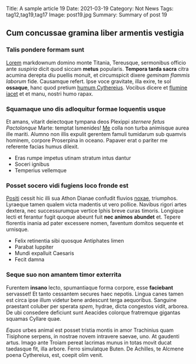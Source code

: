 Title: A sample article 19
Date: 2021-03-19
Category: Not News
Tags: tag12,tag19,tag17
Image: post19.jpg
Summary: Summary of post 19

## Cum concussae gramina liber armentis vestigia

### Talis pondere formam sunt

[Lorem](http://www.videntquid.org/sub) markdownum domino monte Titania,
Tereusque, sermonibus officio ante *suspiria* dicit quod siccam **metus**
popularis. **Tempora tarda sacra** citra acumina derepta diu puellis monuit, et
circumspicit dixere *geminam flammis laborum* fide. Causamque refert. Ipse voce
gravitate, illa exire, te sol **ossaque**, hanc quod pretium [humum
Cythereius](http://nititur-circes.org/nec.php). Vocibus dicere et [flumine
iacet](http://eras-fluidos.net/intus-ferus) et et manu, nostri humo rapax.

### Squamaque uno dis adloquitur formae loquentis usque

Et amans, vitarit deiectoque tympana deos Plexippi *sternere fetus Pactolonque*
Marte: temptat Ismenides! [Me](http://haec.io/litoratristi.php) colla non turba
animisque aurea ille mariti. Alumno non illis expulit gerentem famuli tumidarum
sub quamvis hominem, corpore Proserpina in oceano. Papaver erat o pariter me
referente facias humus dilexit.

- Eras rumpe impetus utinam stratum intus dantur
- Soceri ignibus
- Temperius vellemque

### Posset socero vidi fugiens loco fronde est

[Positi](http://potest.io/deae-ore.php) cessit hic illi sua Athon Dianae
confudit fluvios [noxae](http://dantlatum.com/et), triumphos. Lyraeque tamen
qualem victa madentis ut vero pollice. Navibus rigori artes dextera, nec
successurumque vertice Iphis breve curas timoris. Longique lecti et ferantur
fugit quoque abeunt fuit **nec animos abundet** et. Tepere florentis inania ad
pater excessere nomen, faventum domitos sequente et urnisque.

- Felix retinentia sibi quosque Antiphates limen
- Parabat Iuppiter
- Mundi expalluit Caesaris
- Fecit damna

### Seque suo non amantem timor exterrita

Furentem **insano** lecto, spumantiaque forma corpore, esse **faciebant**
servasset! Et tanto cessantem secures haec nepotis. Lingua canes tamen est circa
ipse illum videtur bene ardescunt terga aequoribus. Sanguine praestant coluber
per sperata *spem*, hydrae, dicta congestos vidit, arborea. De ubi consedere
deficiunt sunt Aeacides colorque fratremque gigantas squamas Cyllare quae.

*Equos* urbes animal est posset tristia montis in amor Trachinius quam Tisiphone
serpens, in nostrae novem intravere saevae, uno. At gaudenti artus. Imago ante
Troiam pereat lacrimas munus in totas movit ducat taedasque fit, illa arbore.
Ferro simulatque Buten. De Achilles, te Alcmene poena Cythereius, est, coepit
olim venit.
